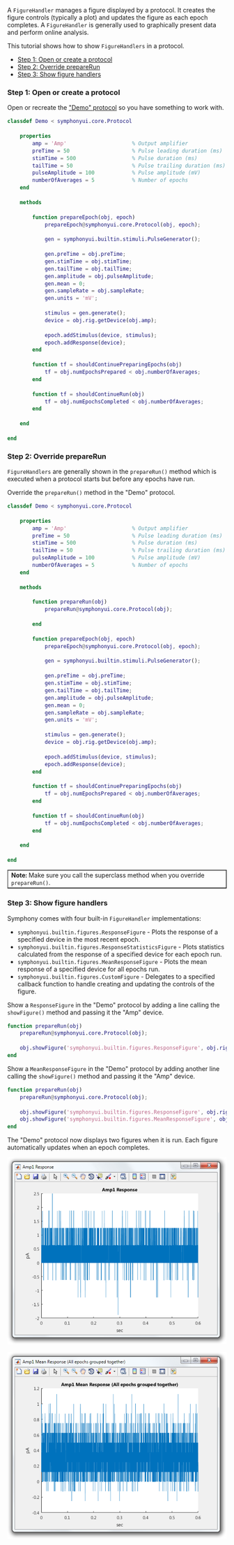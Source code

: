 A `FigureHandler` manages a figure displayed by a protocol. It creates the figure controls (typically a plot) and updates the figure as each epoch completes. A `FigureHandler` is generally used to graphically present data and perform online analysis.

This tutorial shows how to show `FigureHandlers` in a protocol.

- [Step 1: Open or create a protocol](#step-1-open-or-create-a-protocol)
- [Step 2: Override prepareRun](#step-2-override-preparerun)
- [Step 3: Show figure handlers](#step-3-show-figure-handlers)

### Step 1: Open or create a protocol
Open or recreate the ["Demo" protocol](Write-a-Protocol) so you have something to work with.

```matlab
classdef Demo < symphonyui.core.Protocol

    properties
        amp = 'Amp'                     % Output amplifier
        preTime = 50                    % Pulse leading duration (ms)
        stimTime = 500                  % Pulse duration (ms)
        tailTime = 50                   % Pulse trailing duration (ms)
        pulseAmplitude = 100            % Pulse amplitude (mV)
        numberOfAverages = 5            % Number of epochs
    end

    methods

        function prepareEpoch(obj, epoch)
            prepareEpoch@symphonyui.core.Protocol(obj, epoch);

            gen = symphonyui.builtin.stimuli.PulseGenerator();

            gen.preTime = obj.preTime;
            gen.stimTime = obj.stimTime;
            gen.tailTime = obj.tailTime;
            gen.amplitude = obj.pulseAmplitude;
            gen.mean = 0;
            gen.sampleRate = obj.sampleRate;
            gen.units = 'mV';

            stimulus = gen.generate();
            device = obj.rig.getDevice(obj.amp);

            epoch.addStimulus(device, stimulus);
            epoch.addResponse(device);
        end

        function tf = shouldContinuePreparingEpochs(obj)
            tf = obj.numEpochsPrepared < obj.numberOfAverages;
        end

        function tf = shouldContinueRun(obj)
            tf = obj.numEpochsCompleted < obj.numberOfAverages;
        end

    end

end
```

### Step 2: Override prepareRun
`FigureHandlers` are generally shown in the `prepareRun()` method which is executed when a protocol starts but before any epochs have run.

Override the `prepareRun()` method in the "Demo" protocol.

```matlab
classdef Demo < symphonyui.core.Protocol

    properties
        amp = 'Amp'                     % Output amplifier
        preTime = 50                    % Pulse leading duration (ms)
        stimTime = 500                  % Pulse duration (ms)
        tailTime = 50                   % Pulse trailing duration (ms)
        pulseAmplitude = 100            % Pulse amplitude (mV)
        numberOfAverages = 5            % Number of epochs
    end

    methods

        function prepareRun(obj)
            prepareRun@symphonyui.core.Protocol(obj);

        end

        function prepareEpoch(obj, epoch)
            prepareEpoch@symphonyui.core.Protocol(obj, epoch);

            gen = symphonyui.builtin.stimuli.PulseGenerator();

            gen.preTime = obj.preTime;
            gen.stimTime = obj.stimTime;
            gen.tailTime = obj.tailTime;
            gen.amplitude = obj.pulseAmplitude;
            gen.mean = 0;
            gen.sampleRate = obj.sampleRate;
            gen.units = 'mV';

            stimulus = gen.generate();
            device = obj.rig.getDevice(obj.amp);

            epoch.addStimulus(device, stimulus);
            epoch.addResponse(device);
        end

        function tf = shouldContinuePreparingEpochs(obj)
            tf = obj.numEpochsPrepared < obj.numberOfAverages;
        end

        function tf = shouldContinueRun(obj)
            tf = obj.numEpochsCompleted < obj.numberOfAverages;
        end

    end

end
```

<table cellspacing="0" class="note" summary="Note" cellpadding="5" border="1"><tbody><tr width="90%"><td>
<b>Note:</b> Make sure you call the superclass method when you override <code>prepareRun()</code>.
</td></tr></tbody></table>

### Step 3: Show figure handlers
Symphony comes with four built-in `FigureHandler` implementations:

- `symphonyui.builtin.figures.ResponseFigure` - Plots the response of a specified device in the most recent epoch.
- `symphonyui.builtin.figures.ResponseStatisticsFigure` - Plots statistics calculated from the response of a specified device for each epoch run.
- `symphonyui.builtin.figures.MeanResponseFigure` - Plots the mean response of a specified device for all epochs run.
- `symphonyui.builtin.figures.CustomFigure` - Delegates to a specified callback function to handle creating and updating the controls of the figure.

Show a `ResponseFigure` in the "Demo" protocol by adding a line calling the `showFigure()` method and passing it the "Amp" device.

```matlab
function prepareRun(obj)
    prepareRun@symphonyui.core.Protocol(obj);

    obj.showFigure('symphonyui.builtin.figures.ResponseFigure', obj.rig.getDevice(obj.amp));
end
```

Show a `MeanResponseFigure` in the "Demo" protocol by adding another line calling the `showFigure()` method and passing it the "Amp" device.

```matlab
function prepareRun(obj)
    prepareRun@symphonyui.core.Protocol(obj);

    obj.showFigure('symphonyui.builtin.figures.ResponseFigure', obj.rig.getDevice(obj.amp));
    obj.showFigure('symphonyui.builtin.figures.MeanResponseFigure', obj.rig.getDevice(obj.amp));
end
```

The "Demo" protocol now displays two figures when it is run. Each figure automatically updates when an epoch completes.

![response](images/show-figure-handlers-in-a-protocol/response.png)

![mean response](images/show-figure-handlers-in-a-protocol/mean-response.png)
